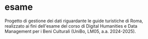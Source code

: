 # esame
Progetto di gestione dei dati riguardante le guide turistiche di Roma, realizzato ai fini dell'esame del corso di Digital Humanities e Data Management per i Beni Culturali (UniBo, LM05, a.a. 2024-2025).
